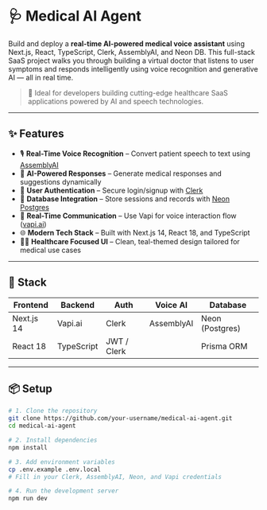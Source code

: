# 🩺 Medical AI Agent

Build and deploy a **real-time AI-powered medical voice assistant** using Next.js, React, TypeScript, Clerk, AssemblyAI, and Neon DB. This full-stack SaaS project walks you through building a virtual doctor that listens to user symptoms and responds intelligently using voice recognition and generative AI — all in real time.

> 🚀 Ideal for developers building cutting-edge healthcare SaaS applications powered by AI and speech technologies.

---

## ✨ Features

- 🎙️ **Real-Time Voice Recognition** – Convert patient speech to text using [AssemblyAI](https://dcmk.short.gy/assemblyai)
- 🤖 **AI-Powered Responses** – Generate medical responses and suggestions dynamically
- 🔐 **User Authentication** – Secure login/signup with [Clerk](https://go.clerk.com/zIDA7q9)
- 💾 **Database Integration** – Store sessions and records with [Neon Postgres](https://fyi.neon.tech/tg9)
- 💬 **Real-Time Communication** – Use Vapi for voice interaction flow ([vapi.ai](https://vapi.ai/))
- 🌐 **Modern Tech Stack** – Built with Next.js 14, React 18, and TypeScript
- 🧑‍⚕️ **Healthcare Focused UI** – Clean, teal-themed design tailored for medical use cases

---

## 🔧 Stack

| Frontend       | Backend       | Auth         | Voice AI       | Database      |
|----------------|----------------|--------------|----------------|----------------|
| Next.js 14     | Vapi.ai        | Clerk        | AssemblyAI     | Neon (Postgres) |
| React 18       | TypeScript     | JWT / Clerk  |                | Prisma ORM      |

---


## 📦 Setup

```bash
# 1. Clone the repository
git clone https://github.com/your-username/medical-ai-agent.git
cd medical-ai-agent

# 2. Install dependencies
npm install

# 3. Add environment variables
cp .env.example .env.local
# Fill in your Clerk, AssemblyAI, Neon, and Vapi credentials

# 4. Run the development server
npm run dev
